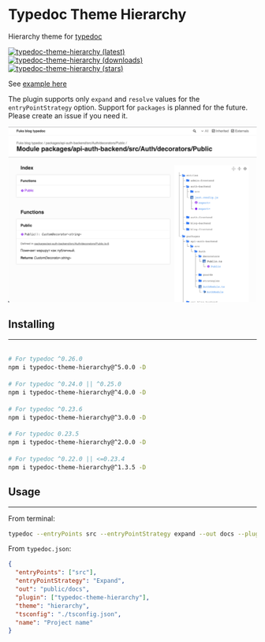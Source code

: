 # Typedoc Theme Hierarchy

Hierarchy theme for [typedoc](https://typedoc.org/)

[![typedoc-theme-hierarchy (latest)](https://img.shields.io/npm/v/typedoc-theme-hierarchy)](https://www.npmjs.com/package/typedoc-theme-hierarchy)
[![typedoc-theme-hierarchy (downloads)](https://img.shields.io/npm/dw/typedoc-theme-hierarchy)](https://www.npmjs.com/package/typedoc-theme-hierarchy)
[![typedoc-theme-hierarchy (stars)](https://img.shields.io/github/stars/difuks/typedoc-theme-hierarchy?style=social)](https://github.com/DiFuks/typedoc-theme-hierarchy)

See [example here](https://github.com/DiFuks/typedoc-theme-hierarchy/tree/master/packages/example)

The plugin supports only `expand` and `resolve` values for the `entryPointStrategy` option. Support for `packages` is planned for the future. Please create an issue if you need it.

![example](https://raw.githubusercontent.com/DiFuks/typedoc-theme-hierarchy/master/.github/images/demo.jpg)

## Installing

---

```bash

# For typedoc ^0.26.0
npm i typedoc-theme-hierarchy@^5.0.0 -D

# For typedoc ^0.24.0 || ^0.25.0
npm i typedoc-theme-hierarchy@^4.0.0 -D

# For typedoc ^0.23.6
npm i typedoc-theme-hierarchy@^3.0.0 -D

# For typedoc 0.23.5
npm i typedoc-theme-hierarchy@^2.0.0 -D

# For typedoc ^0.22.0 || <=0.23.4
npm i typedoc-theme-hierarchy@^1.3.5 -D
```

## Usage

---

From terminal:

```bash
typedoc --entryPoints src --entryPointStrategy expand --out docs --plugin typedoc-theme-hierarchy --theme hierarchy
```

From `typedoc.json`:

```json
{
  "entryPoints": ["src"],
  "entryPointStrategy": "Expand",
  "out": "public/docs",
  "plugin": ["typedoc-theme-hierarchy"],
  "theme": "hierarchy",
  "tsconfig": "./tsconfig.json",
  "name": "Project name"
}
```
